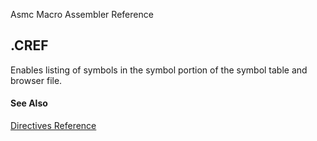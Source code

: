 Asmc Macro Assembler Reference

## .CREF

Enables listing of symbols in the symbol portion of the symbol table and browser file.

#### See Also

[Directives Reference](readme.md)
